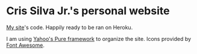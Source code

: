 Cris Silva Jr.'s personal website
=================================

[My site](http://www.crisjr.eng.br)'s code. Happily ready to be ran on Heroku.

I am using [Yahoo's Pure framework](https://purecss.io/) to organize the site. Icons provided by [Font Awesome](https://fontawesome.io/icons/).
